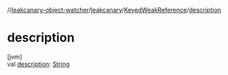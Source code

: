 //[leakcanary-object-watcher](../../../index.md)/[leakcanary](../index.md)/[KeyedWeakReference](index.md)/[description](description.md)

# description

[jvm]\
val [description](description.md): [String](https://kotlinlang.org/api/latest/jvm/stdlib/kotlin/-string/index.html)
